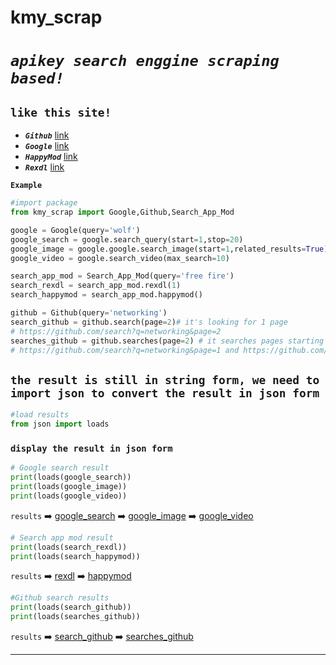 # kmy_scrap

# *`apikey search enggine scraping based!`*


## **`like this site!`**

- **_`Github`_** [link](https://github.com/search?q=)
- **_`Google`_** [link](https://google.com/search?q=)
- **_`HappyMod`_** [link](https://www.happymod.com/?q=)
- **_`Rexdl`_** [link](https://www.rexdl.com)

**`Example`**

```python 
#import package
from kmy_scrap import Google,Github,Search_App_Mod

google = Google(query='wolf')
google_search = google.search_query(start=1,stop=20)
google_image = google.google.search_image(start=1,related_results=True)
google_video = google.search_video(max_search=10)

search_app_mod = Search_App_Mod(query='free fire')
search_rexdl = search_app_mod.rexdl(1)
search_happymod = search_app_mod.happymod()

github = Github(query='networking')
search_github = github.search(page=2)# it's looking for 1 page 
# https://github.com/search?q=networking&page=2
searches_github = github.searches(page=2) # it searches pages starting from 1 to stop at the specified page
# https://github.com/search?q=networking&page=1 and https://github.com/search?q=networking&page=2
```

## ```the result is still in string form, we need to import json to convert the result in json form```
```python
#load results
from json import loads
```
### ```display the result in json form```
```python
# Google search result
print(loads(google_search))
print(loads(google_image))
print(loads(google_video))
```
```results``` ➡️ [google_search](response/google.search_query(start=1,stop=10).json) ➡️ [google_image](response/google.search_image(start=1,related_results=True).json)  ➡️  [google_video](response/google.search_video(max_search=10).json)

```python
# Search app mod result
print(loads(search_rexdl))
print(loads(search_happymod))
```
```results``` ➡️ [rexdl](response/search_app_mod.rexdl(1).json) ➡️ [happymod](response/search_app_mod.happymod().json)

```python
#Github search results
print(loads(search_github))
print(loads(searches_github))
```
```results``` ➡️ [search_github](response/github.search(page=2).json) ➡️ [searches_github](response/github.searches(page=2).json)
<hr>
